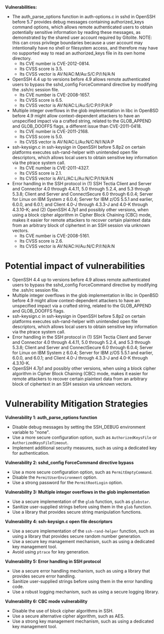 **Vulnerabilities:**
* The auth_parse_options function in auth-options.c in sshd in OpenSSH before 5.7 provides debug messages containing authorized_keys command options, which allows remote authenticated users to obtain potentially sensitive information by reading these messages, as demonstrated by the shared user account required by Gitolite.  NOTE: this can cross privilege boundaries because a user account may intentionally have no shell or filesystem access, and therefore may have no supported way to read an authorized_keys file in its own home directory.
	* Its CVE number is CVE-2012-0814. 
	* Its CVSS score is 3.5. 
	* Its CVSS vector is AV:N/AC:M/Au:S/C:P/I:N/A:N
* OpenSSH 4.4 up to versions before 4.9 allows remote authenticated users to bypass the sshd_config ForceCommand directive by modifying the .ssh/rc session file.
	* Its CVE number is CVE-2008-1657. 
	* Its CVSS score is 6.5. 
	* Its CVSS vector is AV:N/AC:L/Au:S/C:P/I:P/A:P
* Multiple integer overflows in the glob implementation in libc in OpenBSD before 4.9 might allow context-dependent attackers to have an unspecified impact via a crafted string, related to the GLOB_APPEND and GLOB_DOOFFS flags, a different issue than CVE-2011-0418.
	* Its CVE number is CVE-2011-2168. 
	* Its CVSS score is 5.0. 
	* Its CVSS vector is AV:N/AC:L/Au:N/C:N/I:N/A:P
* ssh-keysign.c in ssh-keysign in OpenSSH before 5.8p2 on certain platforms executes ssh-rand-helper with unintended open file descriptors, which allows local users to obtain sensitive key information via the ptrace system call.
	* Its CVE number is CVE-2011-4327. 
	* Its CVSS score is 2.1. 
	* Its CVSS vector is AV:L/AC:L/Au:N/C:P/I:N/A:N
* Error handling in the SSH protocol in (1) SSH Tectia Client and Server and Connector 4.0 through 4.4.11, 5.0 through 5.2.4, and 5.3 through 5.3.8; Client and Server and ConnectSecure 6.0 through 6.0.4; Server for Linux on IBM System z 6.0.4; Server for IBM z/OS 5.5.1 and earlier, 6.0.0, and 6.0.1; and Client 4.0-J through 4.3.3-J and 4.0-K through 4.3.10-K; and (2) OpenSSH 4.7p1 and possibly other versions, when using a block cipher algorithm in Cipher Block Chaining (CBC) mode, makes it easier for remote attackers to recover certain plaintext data from an arbitrary block of ciphertext in an SSH session via unknown vectors.
	* Its CVE number is CVE-2008-5161. 
	* Its CVSS score is 2.6. 
	* Its CVSS vector is AV:N/AC:H/Au:N/C:P/I:N/A:N

# Potential impact of vulnerabilities

- OpenSSH 4.4 up to versions before 4.9 allows remote authenticated users to bypass the sshd_config ForceCommand directive by modifying the .ssh/rc session file.
- Multiple integer overflows in the glob implementation in libc in OpenBSD before 4.9 might allow context-dependent attackers to have an unspecified impact via a crafted string, related to the GLOB_APPEND and GLOB_DOOFFS flags.
- ssh-keysign.c in ssh-keysign in OpenSSH before 5.8p2 on certain platforms executes ssh-rand-helper with unintended open file descriptors, which allows local users to obtain sensitive key information via the ptrace system call.
- Error handling in the SSH protocol in (1) SSH Tectia Client and Server and Connector 4.0 through 4.4.11, 5.0 through 5.2.4, and 5.3 through 5.3.8; Client and Server and ConnectSecure 6.0 through 6.0.4; Server for Linux on IBM System z 6.0.4; Server for IBM z/OS 5.5.1 and earlier, 6.0.0, and 6.0.1; and Client 4.0-J through 4.3.3-J and 4.0-K through 4.3.10-K.
- OpenSSH 4.7p1 and possibly other versions, when using a block cipher algorithm in Cipher Block Chaining (CBC) mode, makes it easier for remote attackers to recover certain plaintext data from an arbitrary block of ciphertext in an SSH session via unknown vectors.<eos>
# Vulnerability Mitigation Strategies

**Vulnerability 1: auth_parse_options function**

* Disable debug messages by setting the SSH_DEBUG environment variable to "none".
* Use a more secure configuration option, such as `AuthorizedKeysFile` or `AuthorizedKeysFileTimeout`.
* Implement additional security measures, such as using a dedicated key for authentication.

**Vulnerability 2: sshd_config ForceCommand directive bypass**

* Use a more secure configuration option, such as `PermitEmptyCommand`.
* Disable the `PermitUserEnvironment` option.
* Use a strong password for the `PermitRootLogin` option.

**Vulnerability 3: Multiple integer overflows in the glob implementation**

* Use a secure implementation of the `glob` function, such as `globstar`.
* Sanitize user-supplied strings before using them in the `glob` function.
* Use a library that provides secure string manipulation functions.

**Vulnerability 4: ssh-keysign.c open file descriptors**

* Use a secure implementation of the `ssh-rand-helper` function, such as using a library that provides secure random number generation.
* Use a secure key management mechanism, such as using a dedicated key management tool.
* Avoid using `ptrace` for key generation.

**Vulnerability 5: Error handling in SSH protocol**

* Use a secure error handling mechanism, such as using a library that provides secure error handling.
* Sanitize user-supplied strings before using them in the error handling code.
* Use a robust logging mechanism, such as using a secure logging library.

**Vulnerability 6: CBC mode vulnerability**

* Disable the use of block cipher algorithms in SSH.
* Use a secure alternative cipher algorithm, such as AES.
* Use a strong key management mechanism, such as using a dedicated key management tool.<eos>